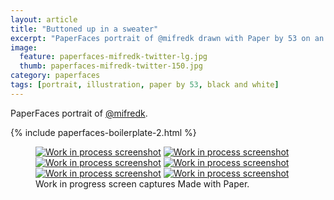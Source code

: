 ```yaml
---
layout: article
title: "Buttoned up in a sweater"
excerpt: "PaperFaces portrait of @mifredk drawn with Paper by 53 on an iPad."
image: 
  feature: paperfaces-mifredk-twitter-lg.jpg
  thumb: paperfaces-mifredk-twitter-150.jpg
category: paperfaces
tags: [portrait, illustration, paper by 53, black and white]
---
```


PaperFaces portrait of [@mifredk](http://twitter.com/mifredk).

{% include paperfaces-boilerplate-2.html %}

<figure class="third">
	<a href="{{ site.url }}/images/paperfaces-mifredk-process-1-lg.jpg"><img src="{{ site.url }}/images/paperfaces-mifredk-process-1-600.jpg" alt="Work in process screenshot"></a>
	<a href="{{ site.url }}/images/paperfaces-mifredk-process-2-lg.jpg"><img src="{{ site.url }}/images/paperfaces-mifredk-process-2-600.jpg" alt="Work in process screenshot"></a>
	<a href="{{ site.url }}/images/paperfaces-mifredk-process-3-lg.jpg"><img src="{{ site.url }}/images/paperfaces-mifredk-process-3-600.jpg" alt="Work in process screenshot"></a>
	<a href="{{ site.url }}/images/paperfaces-mifredk-process-4-lg.jpg"><img src="{{ site.url }}/images/paperfaces-mifredk-process-4-600.jpg" alt="Work in process screenshot"></a>
	<a href="{{ site.url }}/images/paperfaces-mifredk-process-5-lg.jpg"><img src="{{ site.url }}/images/paperfaces-mifredk-process-5-600.jpg" alt="Work in process screenshot"></a>
	<a href="{{ site.url }}/images/paperfaces-mifredk-process-6-lg.jpg"><img src="{{ site.url }}/images/paperfaces-mifredk-process-6-600.jpg" alt="Work in process screenshot"></a>
	<figcaption>Work in progress screen captures Made with Paper.</figcaption>
</figure>